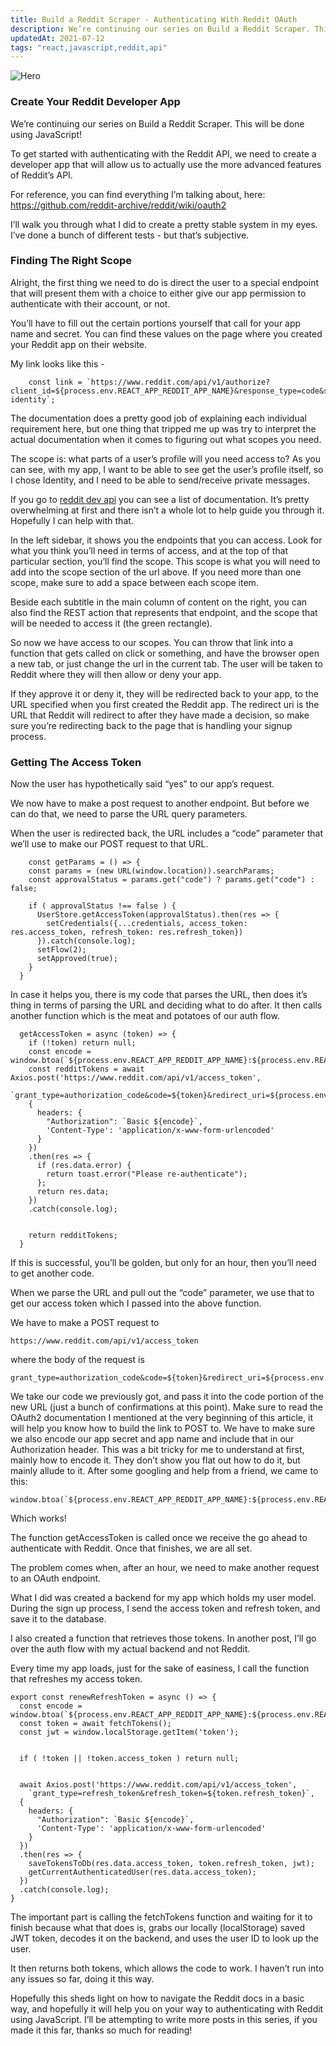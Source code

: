 ```yaml
---
title: Build a Reddit Scraper - Authenticating With Reddit OAuth
description: We’re continuing our series on Build a Reddit Scraper. This will be done using JavaScript!
updatedAt: 2021-07-12
tags: "react,javascript,reddit,api"
---
```


![Hero](/images/g2qx8odzn4c4ouw1xi4y.jpeg)

### **Create Your Reddit Developer App**

We’re continuing our series on Build a Reddit Scraper. This will be done using JavaScript!

To get started with authenticating with the Reddit API, we need to create a developer app that will allow us to actually use the more advanced features of Reddit’s API.

For reference, you can find everything I’m talking about, here: https://github.com/reddit-archive/reddit/wiki/oauth2

I’ll walk you through what I did to create a pretty stable system in my eyes. I’ve done a bunch of different tests - but that’s subjective.

### **Finding The Right Scope**

Alright, the first thing we need to do is direct the user to a special endpoint that will present them with a choice to either give our app permission to authenticate with their account, or not.

You’ll have to fill out the certain portions yourself that call for your app name and secret. You can find these values on the page where you created your Reddit app on their website.

My link looks like this -

```
    const link = `https://www.reddit.com/api/v1/authorize?client_id=${process.env.REACT_APP_REDDIT_APP_NAME}&response_type=code&state=RANDOM_STRING&redirect_uri=${process.env.REACT_APP_REDDIT_REDIRECT}/signup&duration=permanent&scope=privatemessages identity`;
```

The documentation does a pretty good job of explaining each individual requirement here, but one thing that tripped me up was try to interpret the actual documentation when it comes to figuring out what scopes you need.

The scope is: what parts of a user’s profile will you need access to? As you can see, with my app, I want to be able to see get the user’s profile itself, so I chose Identity, and I need to be able to send/receive private messages.

If you go to [reddit dev api](https://reddit.com/dev/api) you can see a list of documentation. It’s pretty overwhelming at first and there isn’t a whole lot to help guide you through it. Hopefully I can help with that.

In the left sidebar, it shows you the endpoints that you can access. Look for what you think you’ll need in terms of access, and at the top of that particular section, you’ll find the scope. This scope is what you will need to add into the scope section of the url above.
If you need more than one scope, make sure to add a space between each scope item.

Beside each subtitle in the main column of content on the right, you can also find the REST action that represents that endpoint, and the scope that will be needed to access it (the green rectangle).

So now we have access to our scopes. You can throw that link into a function that gets called on click or something, and have the browser open a new tab, or just change the url in the current tab. The user will be taken to Reddit where they will then allow or deny your app.

If they approve it or deny it, they will be redirected back to your app, to the URL specified when you first created the Reddit app. The redirect uri is the URL that Reddit will redirect to after they have made a decision, so make sure you’re redirecting back to the page that is handling your signup process.

### **Getting The Access Token**

Now the user has hypothetically said “yes” to our app’s request.

We now have to make a post request to another endpoint. But before we can do that, we need to parse the URL query parameters.

When the user is redirected back, the URL includes a “code” parameter that we’ll use to make our POST request to that URL.

```
    const getParams = () => {
    const params = (new URL(window.location)).searchParams;
    const approvalStatus = params.get("code") ? params.get("code") : false;

    if ( approvalStatus !== false ) {
      UserStore.getAccessToken(approvalStatus).then(res => {
        setCredentials({...credentials, access_token: res.access_token, refresh_token: res.refresh_token})
      }).catch(console.log);
      setFlow(2);
      setApproved(true);
    }
  }
```

In case it helps you, there is my code that parses the URL, then does it’s thing in terms of parsing the URL and deciding what to do after.
It then calls another function which is the meat and potatoes of our auth flow.

```
  getAccessToken = async (token) => {
    if (!token) return null;
    const encode = window.btoa(`${process.env.REACT_APP_REDDIT_APP_NAME}:${process.env.REACT_APP_REDDIT_APP_SECRET}`);
    const redditTokens = await Axios.post('https://www.reddit.com/api/v1/access_token',
      `grant_type=authorization_code&code=${token}&redirect_uri=${process.env.REACT_APP_REDDIT_REDIRECT}/signup`,
    {
      headers: {
        "Authorization": `Basic ${encode}`,
        'Content-Type': 'application/x-www-form-urlencoded'
      }
    })
    .then(res => {
      if (res.data.error) {
        return toast.error("Please re-authenticate");
      };
      return res.data;
    })
    .catch(console.log);


    return redditTokens;
  }
```

If this is successful, you’ll be golden, but only for an hour, then you’ll need to get another code.

When we parse the URL and pull out the “code” parameter, we use that to get our access token which I passed into the above function.

We have to make a POST request to

```
https://www.reddit.com/api/v1/access_token
```

where the body of the request is

```
grant_type=authorization_code&code=${token}&redirect_uri=${process.env.REACT_APP_REDDIT_REDIRECT}/signup
```

We take our code we previously got, and pass it into the code portion of the new URL (just a bunch of confirmations at this point). Make sure to read the OAuth2 documentation I mentioned at the very beginning of this article, it will help you know how to build the link to POST to.
We have to make sure we also encode our app secret and app name and include that in our Authorization header. This was a bit tricky for me to understand at first, mainly how to encode it. They don’t show you flat out how to do it, but mainly allude to it. After some googling and help from a friend, we came to this:

```
window.btoa(`${process.env.REACT_APP_REDDIT_APP_NAME}:${process.env.REACT_APP_REDDIT_APP_SECRET}`);
```

Which works!

The function getAccessToken is called once we receive the go ahead to authenticate with Reddit. Once that finishes, we are all set.

The problem comes when, after an hour, we need to make another request to an OAuth endpoint.

What I did was created a backend for my app which holds my user model. During the sign up process, I send the access token and refresh token, and save it to the database.

I also created a function that retrieves those tokens. In another post, I’ll go over the auth flow with my actual backend and not Reddit.

Every time my app loads, just for the sake of easiness, I call the function that refreshes my access token.

```
export const renewRefreshToken = async () => {
  const encode = window.btoa(`${process.env.REACT_APP_REDDIT_APP_NAME}:${process.env.REACT_APP_REDDIT_APP_SECRET}`);
  const token = await fetchTokens();
  const jwt = window.localStorage.getItem('token');


  if ( !token || !token.access_token ) return null;


  await Axios.post('https://www.reddit.com/api/v1/access_token',
    `grant_type=refresh_token&refresh_token=${token.refresh_token}`,
  {
    headers: {
      "Authorization": `Basic ${encode}`,
      'Content-Type': 'application/x-www-form-urlencoded'
    }
  })
  .then(res => {
    saveTokensToDb(res.data.access_token, token.refresh_token, jwt);
    getCurrentAuthenticatedUser(res.data.access_token);
  })
  .catch(console.log);
}
```

The important part is calling the fetchTokens function and waiting for it to finish because what that does is, grabs our locally (localStorage) saved JWT token, decodes it on the backend, and uses the user ID to look up the user.

It then returns both tokens, which allows the code to work. I haven’t run into any issues so far, doing it this way.

Hopefully this sheds light on how to navigate the Reddit docs in a basic way, and hopefully it will help you on your way to authenticating with Reddit using JavaScript. I’ll be attempting to write more posts in this series, if you made it this far, thanks so much for reading!
